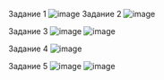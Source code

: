 Задание 1
![image](https://github.com/AlexanderSchelokov/-Prometheus_1/assets/121572590/53385b3c-6ddd-4df6-a471-581bbf4501a4)
Задание 2
![image](https://github.com/AlexanderSchelokov/-Prometheus_1/assets/121572590/32f8bfc7-fa56-4903-8cee-3d059861a4cb)

Задание 3
![image](https://github.com/AlexanderSchelokov/-Prometheus_1/assets/121572590/d14c3fd2-9b9a-40e8-b8f9-e822e98ef2a5)
![image](https://github.com/AlexanderSchelokov/-Prometheus_1/assets/121572590/be08a013-549f-4523-b1f9-fda04aea7215)

Задание 4
![image](https://github.com/AlexanderSchelokov/-Prometheus_1/assets/121572590/e3020048-90d2-43ed-ba0c-020d6cb82369)

Задание 5
![image](https://github.com/AlexanderSchelokov/-Prometheus_1/assets/121572590/24d507da-7ba8-4504-9015-b7616c1e62e9)
![image](https://github.com/AlexanderSchelokov/-Prometheus_1/assets/121572590/8c68fe8a-a4b5-400d-a962-114cbf327ec5)
